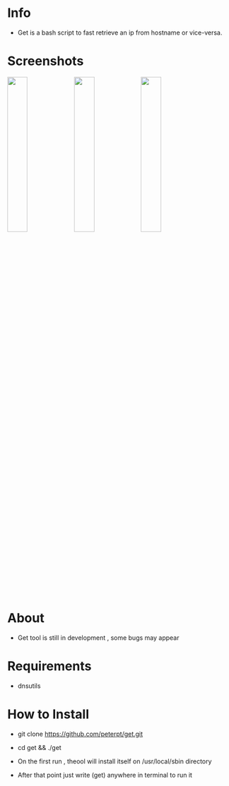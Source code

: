 # Info
- Get is a bash script to fast retrieve an ip from hostname or vice-versa.

# Screenshots
<img src="https://s1.postimg.org/45ifp4mnxb/get.png" width="30%"></img><img src="https://s1.postimg.org/8tulqv6zfj/image.jpg" width="30%"></img><img src="https://s1.postimg.org/4pbrsx86f3/image.jpg" width="30%"></img>

# About
- Get tool is still in development , some bugs may appear

# Requirements
- dnsutils

# How to Install
- git clone https://github.com/peterpt/get.git 
- cd get && ./get

- On the first run , theool will install itself on /usr/local/sbin directory
- After that point just write (get) anywhere in terminal to run it
